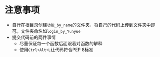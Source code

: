 # 注意事项

- 自行在根目录创建`功能_by_name`的文件夹，将自己的代码上传到文件夹中即可。文件夹命名如`login_by_Yunyue`
- 提交代码前的两件事情
  - 尽量保证每一个函数后面跟着对函数的解释
  - 使用`Ctrl+Alt+L`让代码符合PEP 8标准
